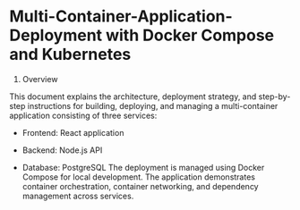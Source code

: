 # Multi-Container-Application-Deployment with Docker Compose and Kubernetes

1. Overview

This document explains the architecture, deployment strategy, and step-by-step instructions for building, deploying, and managing a multi-container application consisting of three services:

* Frontend: React application

* Backend: Node.js API

* Database: PostgreSQL
The deployment is managed using Docker Compose for local development. The application demonstrates container orchestration, container networking, and dependency management across services.
